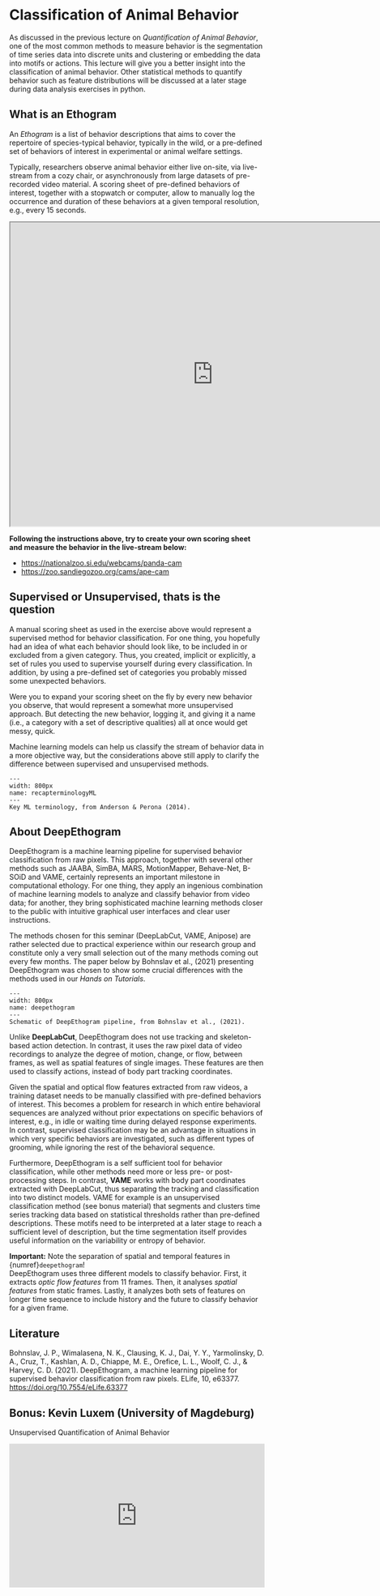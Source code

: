 # Classification of Animal Behavior

As discussed in the previous lecture on *Quantification of Animal Behavior*, one of the most common methods to measure behavior is the segmentation of time series data into discrete units and clustering or embedding the data into motifs or actions. This lecture will give you a better insight into the classification of animal behavior. Other statistical methods to quantify behavior such as feature distributions will be discussed at a later stage during data analysis exercises in python.

## What is an Ethogram

An *Ethogram* is a list of behavior descriptions that aims to cover the repertoire of species-typical behavior, typically in the wild, or a pre-defined set of behaviors of interest in experimental or animal welfare settings.  

Typically, researchers observe animal behavior either live on-site, via live-stream from a cozy chair, or asynchronously from large datasets of pre-recorded video material. A scoring sheet of pre-defined behaviors of interest, together with a stopwatch or computer, allow to manually log the occurrence and duration of these behaviors at a given temporal resolution, e.g., every 15 seconds.

<iframe src="https://www.zsl.org/sites/default/files/media/2015-10/KS2%20Behaviour%20study%20booklet%20-%202015_EDUCATION_0.pdf" frameborder="1" width="800" height="600"></iframe>

**Following the instructions above, try to create your own scoring sheet and measure the behavior in the live-stream below:**

* https://nationalzoo.si.edu/webcams/panda-cam
* https://zoo.sandiegozoo.org/cams/ape-cam

## Supervised or Unsupervised, thats is the question

A manual scoring sheet as used in the exercise above would represent a supervised method for behavior classification. For one thing, you hopefully had an idea of what each behavior should look like, to be included in or excluded from a given category. Thus, you created, implicit or explicitly, a set of rules you used to supervise yourself during every classification. In addition, by using a pre-defined set of categories you probably missed some unexpected behaviors.

Were you to expand your scoring sheet on the fly by every new behavior you observe, that would represent a somewhat more unsupervised approach. But detecting the new behavior, logging it, and giving it a name (i.e., a category with a set of descriptive qualities) all at once would get messy, quick.

Machine learning models can help us classify the stream of behavior data in a more objective way, but the considerations above still apply to clarify the difference between supervised and unsupervised methods.

```{figure} content/terminologyML.png
---
width: 800px
name: recapterminologyML
---
Key ML terminology, from Anderson & Perona (2014).
```

## About DeepEthogram

DeepEthogram is a machine learning pipeline for supervised behavior classification from raw pixels. This approach, together with several other methods such as JAABA, SimBA, MARS, MotionMapper, Behave-Net, B-SOiD and VAME, certainly represents an important milestone in computational ethology. For one thing, they apply an ingenious combination of machine learning models to analyze and classify behavior from video data; for another, they bring sophisticated machine learning methods closer to the public with intuitive graphical user interfaces and clear user instructions.  

The methods chosen for this seminar (DeepLabCut, VAME, Anipose) are rather selected due to practical experience within our research group and constitute only a very small selection out of the many methods coming out every few months. The paper below by Bohnslav et al., (2021) presenting DeepEthogram was chosen to show some crucial differences with the methods used in our *Hands on Tutorials*.

```{figure} content/deepethogram.png
---
width: 800px
name: deepethogram
---
Schematic of DeepEthogram pipeline, from Bohnslav et al., (2021).
```

Unlike **DeepLabCut**, DeepEthogram does not use tracking and skeleton-based action detection. In contrast, it uses the raw pixel data of video recordings to analyze the degree of motion, change, or flow, between frames, as well as spatial features of single images. These features are then used to classify actions, instead of body part tracking coordinates.

Given the spatial and optical flow features extracted from raw videos, a training dataset needs to be manually classified with pre-defined behaviors of interest. This becomes a problem for research in which entire behavioral sequences are analyzed without prior expectations on specific behaviors of interest, e.g., in idle or waiting time during delayed response experiments. In contrast, supervised classification may be an advantage in situations in which very specific behaviors are investigated, such as different types of grooming, while ignoring the rest of the behavioral sequence.

Furthermore, DeepEthogram is a self sufficient tool for behavior classification, while other methods need more or less pre- or post-processing steps. In contrast, **VAME** works with body part coordinates extracted with DeepLabCut, thus separating the tracking and classification into two distinct models. VAME for example is an unsupervised classification method (see bonus material) that segments and clusters time series tracking data based on statistical thresholds rather than pre-defined descriptions. These motifs need to be interpreted at a later stage to reach a sufficient level of description, but the time segmentation itself provides useful information on the variability or entropy of behavior.

**Important:** Note the separation of spatial and temporal features in {numref}`deepethogram`!  
DeepEthogram uses three different models to classify behavior. First, it extracts *optic flow features* from 11 frames. Then, it analyses *spatial features* from static frames. Lastly, it analyzes both sets of features on longer time sequence to include history and the future  to classify behavior for a given frame.

## Literature

Bohnslav, J. P., Wimalasena, N. K., Clausing, K. J., Dai, Y. Y., Yarmolinsky, D. A., Cruz, T., Kashlan, A. D., Chiappe, M. E., Orefice, L. L., Woolf, C. J., & Harvey, C. D. (2021). DeepEthogram, a machine learning pipeline for supervised behavior classification from raw pixels. ELife, 10, e63377. https://doi.org/10.7554/eLife.63377

## Bonus: Kevin Luxem (University of Magdeburg)

Unsupervised Quantification of Animal Behavior

<div><div style="left: 0; width: 100%; height: 0; position: relative; padding-bottom: 56.25%;"><figure style="left: 0; width: 100%; height: 0; position: relative; padding-bottom: 56.25%; margin-block-end: 0; margin-block-start: 0; margin-inline-start: 0; margin-inline-end: 0;" ><iframe src="https://media.publit.io/file/KevinLuxemUnsupervisedQuantification.html" scrolling="no" style="border: 0; top: 0; left: 0; width: 100%; height: 100%; position: absolute; overflow:hidden;" allowfullscreen=""></iframe></figure></div></div>
